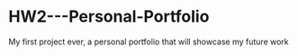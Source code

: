 # HW2---Personal-Portfolio

My first project ever, a personal portfolio that will showcase my future work

